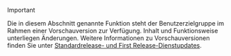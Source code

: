 > [!IMPORTANT]
> Die in diesem Abschnitt genannte Funktion steht der Benutzerzielgruppe im Rahmen einer Vorschauversion zur Verfügung. Inhalt und Funktionsweise unterliegen Änderungen. Weitere Informationen zu Vorschauversionen finden Sie unter [Standardrelease- und First Release-Dienstupdates](https://docs.microsoft.com/en-us/dynamics365/unified-operations/fin-and-ops/get-started/public-preview-releases).
